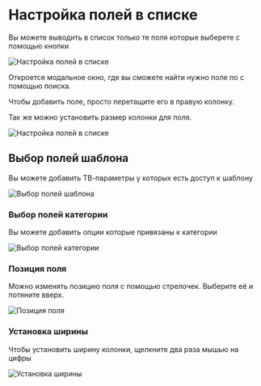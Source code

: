 # Настройка полей в списке

Вы можете выводить в список только те поля которые выберете с помощью кнопки

![Настройка полей в списке](https://file.modx.pro/files/f/2/d/f2d5a31fda99b0c046976be851cddc3b.png)

Откроется модальное окно, где вы сможете найти нужно поле по с помощью поиска.

Чтобы добавить поле, просто перетащите его в правую колонку.

Так же можно установить размер колонки для поля.

![Настройка полей в списке](https://file.modx.pro/files/0/c/7/0c76082ca748a3d5c99ef228a5ac5d2e.png)

## Выбор полей шаблона

Вы можете добавить ТВ-параметры у которых есть доступ к шаблону

![Выбор полей шаблона](https://file.modx.pro/files/3/e/b/3eb2f646a64e2987e26773a747faa44a.png)

### Выбор полей категории

Вы можете добавить опции которые привязаны к категории

![Выбор полей категории](https://file.modx.pro/files/0/c/3/0c39b4dac32229d8f937cdec0e7da180.png)

### Позиция поля

Можно изменять позицию поля с помощью стрелочек. Выберите её и потяните вверх.

![Позиция поля](https://file.modx.pro/files/e/c/3/ec3519e7799d005daee333c289d2ff96.png)

### Установка ширины

Чтобы установить ширину колонки, щелкните два раза мышью на цифры

![Установка ширины](https://file.modx.pro/files/b/4/d/b4d7df88e3ac95ad0d17178ca8b83896.png)
